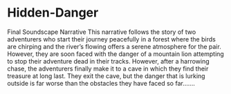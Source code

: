 # Hidden-Danger
Final Soundscape Narrative
This narrative follows the story of two adventurers who start their journey peacefully in a forest where the birds are chirping and the river’s flowing offers a serene atmosphere for the pair. However, they are soon faced with the danger of a mountain lion attempting to stop their adventure dead in their tracks. However, after a harrowing chase, the adventurers finally make it to a cave in which they find their treasure at long last. They exit the cave, but the danger that is lurking outside is far worse than the obstacles they have faced so far…….
